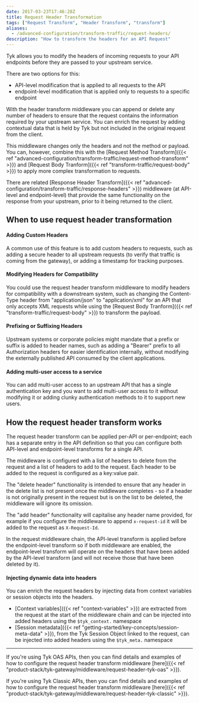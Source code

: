 ```yaml
---
date: 2017-03-23T17:46:28Z
title: Request Header Transformation
tags: ["Request Transform", "Header Transform", "transform"]
aliases:
  - /advanced-configuration/transform-traffic/request-headers/
description: "How to transform the headers for an API Request"
---
```


Tyk allows you to modify the headers of incoming requests to your API endpoints before they are passed to your upstream service.

There are two options for this:
 - API-level modification that is applied to all requests to the API
 - endpoint-level modification that is applied only to requests to a specific endpoint

With the header transform middleware you can append or delete any number of headers to ensure that the request contains the information required by your upstream service. You can enrich the request by adding contextual data that is held by Tyk but not included in the original request from the client.

This middleware changes only the headers and not the method or payload. You can, however, combine this with the [Request Method Transform]({{< ref "advanced-configuration/transform-traffic/request-method-transform" >}}) and [Request Body Tranform]({{< ref "transform-traffic/request-body" >}}) to apply more complex transformation to requests.

There are related [Response Header Transform]({{< ref "advanced-configuration/transform-traffic/response-headers" >}}) middleware (at API-level and endpoint-level) that provide the same functionality on the response from your upstream, prior to it being returned to the client.

## When to use request header transformation

#### Adding Custom Headers
A common use of this feature is to add custom headers to requests, such as adding a secure header to all upstream requests (to verify that traffic is coming from the gateway), or adding a timestamp for tracking purposes.

#### Modifying Headers for Compatibility
You could use the request header transform middleware to modify headers for compatibility with a downstream system, such as changing the Content-Type header from "application/json" to "application/xml" for an API that only accepts XML requests while using the [Request Body Tranform]({{< ref "transform-traffic/request-body" >}}) to transform the payload.

#### Prefixing or Suffixing Headers
Upstream systems or corporate policies might mandate that a prefix or suffix is added to header names, such as adding a "Bearer" prefix to all Authorization headers for easier identification internally, without modifying the externally published API consumed by the client applications.

#### Adding multi-user access to a service
You can add multi-user access to an upstream API that has a single authentication key and you want to add multi-user access to it without modifying it or adding clunky authentication methods to it to support new users.

## How the request header transform works
The request header transform can be applied per-API or per-endpoint; each has a separate entry in the API definition so that you can configure both API-level and endpoint-level transforms for a single API.

The middleware is configured with a list of headers to delete from the request and a list of headers to add to the request. Each header to be added to the request is configured as a key:value pair.

The "delete header" functionality is intended to ensure that any header in the delete list is not present once the middleware completes - so if a header is not originally present in the request but is on the list to be deleted, the middleware will ignore its omission.

The "add header" functionality will capitalise any header name provided, for example if you configure the middleware to append `x-request-id` it will be added to the request as `X-Request-Id`.

In the request middleware chain, the API-level transform is applied before the endpoint-level transform so if both middleware are enabled, the endpoint-level transform will operate on the headers that have been added by the API-level transform (and will not receive those that have been deleted by it).

#### Injecting dynamic data into headers
You can enrich the request headers by injecting data from context variables or session objects into the headers.
- [Context variables]({{< ref "context-variables" >}}) are extracted from the request at the start of the middleware chain and can be injected into added headers using the `$tyk_context.` namespace
- [Session metadata]({{< ref "getting-started/key-concepts/session-meta-data" >}}), from the Tyk Session Object linked to the request, can be injected into added headers using the `$tyk_meta.` namespace

<hr>

If you're using Tyk OAS APIs, then you can find details and examples of how to configure the request header transform middleware [here]({{< ref "product-stack/tyk-gateway/middleware/request-header-tyk-oas" >}}).

If you're using Tyk Classic APIs, then you can find details and examples of how to configure the request header transform middleware [here]({{< ref "product-stack/tyk-gateway/middleware/request-header-tyk-classic" >}}).

<!-- proposed "summary box" to be shown graphically on each middleware page
 ## Request Header Transform middleware summary
  - The Request Header Transform is an optional stage in Tyk's API Request processing chain, sitting between the [TBC]() and [TBC]() middleware.
  - The Request Header Transform can be configured at the per-endpoint or per-API level within the API Definition and is supported by the API Designer within the Tyk Dashboard. 
 -->
